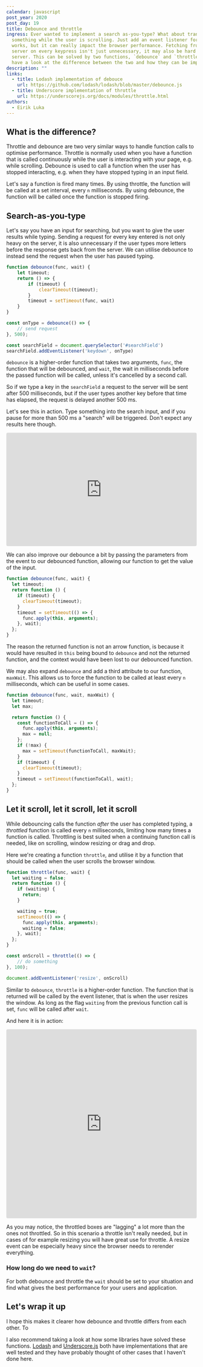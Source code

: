 ```yaml
---
calendar: javascript
post_year: 2020
post_day: 19
title: Debounce and throttle
ingress: Ever wanted to implement a search as-you-type? What about transforming
  something while the user is scrolling. Just add an event listener for this
  works, but it can really impact the browser performance. Fetching from the
  server on every keypress isn't just unnecessary, it may also be hard on your
  server. This can be solved by two functions, `debounce` and `throttle`. Let's
  have a look at the difference between the two and how they can be implemented
description: ""
links:
  - title: Lodash implementation of debouce
    url: https://github.com/lodash/lodash/blob/master/debounce.js
  - title: Underscore implementation of throttle
    url: https://underscorejs.org/docs/modules/throttle.html
authors:
  - Eirik Luka
---
```

## What is the difference?

Throttle and debounce are two very similar ways to handle function calls to optimise performance. Throttle is normally used when you have a function that is called continuously while the user is interacting with your page, e.g. while scrolling. Debounce is used to call a function when the user has stopped interacting, e.g. when they have stopped typing in an input field.

Let's say a function is fired many times. By using throttle, the function will be called at a set interval, every `n` milliseconds. By using debounce, the function will be called once the function is stopped firing.

## Search-as-you-type

Let's say you have an input for searching, but you want to give the user results while typing. Sending a request for every key entered is not only heavy on the server, it is also unnecessary if the user types more letters before the response gets back from the server. We can utilise debounce to instead send the request when the user has paused typing.

```javascript
function debounce(func, wait) {
    let timeout;
    return () => {
        if (timeout) {
            clearTimeout(timeout);
        }
        timeout = setTimeout(func, wait)
    }
}

const onType = debounce(() => {
    // send request
}, 500);

const searchField = document.querySelector('#searchField')
searchField.addEventListener('keydown', onType)
```

`debounce` is a higher-order function that takes two arguments, `func`, the function that will be debounced, and `wait`, the wait in milliseconds before the passed function will be called, unless it's cancelled by a second call.

So if we type a key in the `searchField` a request to the server will be sent after 500 milliseconds, but if the user types another key before that time has elapsed, the request is delayed another 500 ms.

Let's see this in action. Type something into the search input, and if you pause for more than 500 ms a "search" will be triggered. Don't expect any results here though.

<iframe src="https://codesandbox.io/embed/upbeat-cloud-t7dql?fontsize=14&hidenavigation=1&theme=dark&view=preview"
     style="width:100%; height:300px; border:0; border-radius: 4px; overflow:hidden;"
     title="upbeat-cloud-t7dql"
     sandbox="allow-forms allow-modals allow-popups allow-presentation allow-same-origin allow-scripts"
   ></iframe>

We can also improve our debounce a bit by passing the parameters from the event to our debounced function, allowing our function to get the value of the input.

```javascript
function debounce(func, wait) {
  let timeout;
  return function () {
    if (timeout) {
      clearTimeout(timeout);
    }
    timeout = setTimeout(() => {
      func.apply(this, arguments);
    }, wait);
  };
}
```

The reason the returned function is not an arrow function, is because it would have resulted in `this` being bound to `debounce` and not the returned function, and the context would have been lost to our debounced function.

We may also expand `debounce` and add a third attribute to our function, `maxWait`. This allows us to force the function to be called at least every `n` milliseconds, which can be useful in some cases.

```javascript
function debounce(func, wait, maxWait) {
  let timeout;
  let max;

  return function () {
    const functionToCall = () => {
      func.apply(this, arguments);
      max = null;
    };
    if (!max) {
      max = setTimeout(functionToCall, maxWait);
    }
    if (timeout) {
      clearTimeout(timeout);
    }
    timeout = setTimeout(functionToCall, wait);
  };
}
```

## Let it scroll, let it scroll, let it scroll

While debouncing calls the function *after* the user has completed typing, a *throttled* function is called every `n` milliseconds, limiting how many times a function is called. Throttling is best suited when a continuing function call is needed, like on scrolling, window resizing or drag and drop. 

Here we're creating a function `throttle`, and utilise it by a function that should be called when the user scrolls the browser window.

```javascript
function throttle(func, wait) {
  let waiting = false;
  return function () {
    if (waiting) {
      return;
    }

    waiting = true;
    setTimeout(() => {
      func.apply(this, arguments);
      waiting = false;
    }, wait);
  };
}

const onScroll = throttle(() => {
    // do something
}, 100);

document.addEventListener('resize', onScroll)
```

Similar to `debounce`, `throttle` is a higher-order function. 
The function that is returned will be called by the event listener, that is when the user resizes the window. As long as the flag `waiting` from the previous function call is set, `func` will be called after `wait`.

And here it is in action:

<iframe src="https://codesandbox.io/embed/quizzical-sun-qdv7p?fontsize=14&hidenavigation=1&theme=dark&view=preview"
     style="width:100%; height:500px; border:0; border-radius: 4px; overflow:hidden;"
     title="quizzical-sun-qdv7p"
     sandbox="allow-forms allow-modals allow-popups allow-presentation allow-same-origin allow-scripts"
   ></iframe>

As you may notice, the throttled boxes are "lagging" a lot more than the ones not throttled. So in this scenario a throttle isn't really needed, but in cases of for example resizing you will have great use for throttle. A resize event can be especially heavy since the browser needs to rerender everything.

### How long do we need to `wait`?

For both debounce and throttle the `wait` should be set to your situation and find what gives the best performance for your users and application.

## Let's wrap it up

I hope this makes it clearer how debounce and throttle differs from each other. To 


I also recommend taking a look at how some libraries have solved these functions.  [Lodash](https://lodash.com/) and [Underscore.js](https://underscorejs.org/) both have implementations that are well tested and they have probably thought of other cases that I haven't done here.